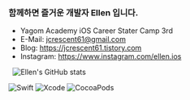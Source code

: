 ### 함께하면 즐거운 개발자 Ellen 입니다.


- Yagom Academy iOS Career Stater Camp 3rd
- E-Mail: jcrescent61@gmail.com
- Blog: https://jcrescent61.tistory.com
- Instagram: https://www.instagram.com/ellen.ios

&nbsp; 
![Ellen's GitHub stats](https://github-readme-stats.vercel.app/api?username=jcrescent61&show_icons=true&theme=tokyonight)

![Swift](https://img.shields.io/badge/Swift-F05138?style=flat-square&logo=Swift&logoColor=black)
![Xcode](https://img.shields.io/badge/Xcode-147EFB?style=flat-square&logo=Xcode&logoColor=black)
![CocoaPods](https://img.shields.io/badge/CocoaPods-EE3322?style=flat-square&logo=CocoaPods&logoColor=black)
